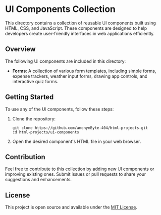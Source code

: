 <h1>UI Components Collection</h1>

<p>This directory contains a collection of reusable UI components built using HTML, CSS, and JavaScript. These components are designed to help developers create user-friendly interfaces in web applications efficiently.</p>

<h2>Overview</h2>

<p>The following UI components are included in this directory:</p>
<ul>
    <li><strong>Forms</strong>: A collection of various form templates, including simple forms, expense trackers, weather input forms, drawing app controls, and interactive quiz forms.</li>
</ul>

<h2>Getting Started</h2>
<p>To use any of the UI components, follow these steps:</p>
<ol>
    <li>Clone the repository:
        <pre><code>git clone https://github.com/anonymByte-404/html-projects.git
cd html-projects/ui-components</code></pre>
    </li>
    <li>Open the desired component's HTML file in your web browser.</li>
</ol>

<h2>Contribution</h2>
<p>Feel free to contribute to this collection by adding new UI components or improving existing ones. Submit issues or pull requests to share your suggestions and enhancements.</p>

<h2>License</h2>
<p>This project is open source and available under the <a href="LICENSE">MIT License</a>.</p>
